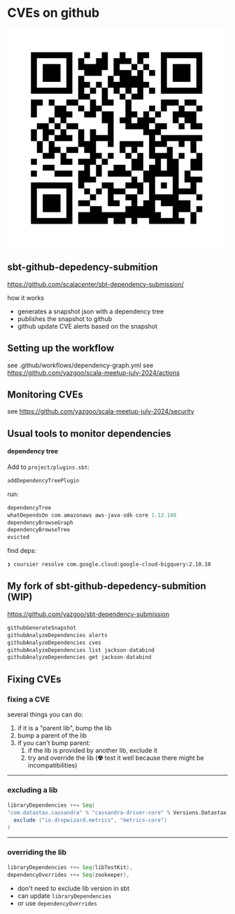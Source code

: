 # CVEs on github

<img src="repo.png" width="500"/>

## sbt-github-depedency-submition

https://github.com/scalacenter/sbt-dependency-submission/

how it works

- generates a snapshot json with a dependency tree
- publishes the snapshot to github
- github update CVE alerts based on the snapshot

## Setting up the workflow

see .github/workflows/dependency-graph.yml
see https://github.com/yazgoo/scala-meetup-july-2024/actions

## Monitoring CVEs

see https://github.com/yazgoo/scala-meetup-july-2024/security

## Usual tools to monitor dependencies

#### dependency tree

Add to `project/plugins.sbt`:

```scala
addDependencyTreePlugin
```

run:

```sbt
dependencyTree
whatDependsOn com.amazonaws aws-java-sdk-core 1.12.148
dependencyBrowseGraph
dependencyBrowseTree
evicted
```

find deps:

```bash
❯ coursier resolve com.google.cloud:google-cloud-bigquery:2.10.10
```

## My fork of sbt-github-depedency-submition (WIP)

https://github.com/yazgoo/sbt-dependency-submission

```sbt
githubGenerateSnapshot
githubAnalyzeDependencies alerts
githubAnalyzeDependencies cves
githubAnalyzeDependencies list jackson-databind
githubAnalyzeDependencies get jackson-databind
```

## Fixing CVEs

### fixing a CVE

several things you can do:

1. if it is a "parent lib", bump the lib
1. bump a parent of the lib
1. if you can't bump parent: 
    1. if the lib is provided by another lib, exclude it
    1. try and override the lib (**☢**  test it well because there might be incompatibilities)


----

### excluding a lib

```scala
libraryDependencies ++= Seq(
"com.datastax.cassandra" % "cassandra-driver-core" % Versions.Datastax
  exclude ("io.dropwizard.metrics", "metrics-core")
)
```

----

### overriding the lib

```scala
libraryDependencies ++= Seq(libTestKit),
dependencyOverrides ++= Seq(zookeeper),
```
- don't need to exclude lib version in sbt
- can update `libraryDependencies`
- or use `dependencyOverrides`
